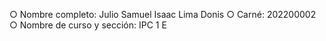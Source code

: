 ○ Nombre completo: Julio Samuel Isaac Lima Donis 
○ Carné: 202200002
○ Nombre de curso y sección: IPC 1 E
